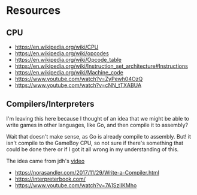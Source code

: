 # Resources

## CPU

- https://en.wikipedia.org/wiki/CPU
- https://en.wikipedia.org/wiki/opcodes
- https://en.wikipedia.org/wiki/Opcode_table
- https://en.wikipedia.org/wiki/Instruction_set_architecture#Instructions
- https://en.wikipedia.org/wiki/Machine_code
- https://www.youtube.com/watch?v=ZyPewh04OzQ
- https://www.youtube.com/watch?v=cNN_tTXABUA

## Compilers/Interpreters

I'm leaving this here because I thought of an idea that we might be able to write games in other languages, like Go, and then compile it to assembly?

Wait that doesn't make sense, as Go is already compile to assembly. But! it isn't compile to the GameBoy CPU, so not sure if there's something that could be done there or if I got it all wrong in my understanding of this.

The idea came from jdh's [video](https://www.youtube.com/watch?v=7A1SzIIKMho)

- https://norasandler.com/2017/11/29/Write-a-Compiler.html
- https://interpreterbook.com/
- https://www.youtube.com/watch?v=7A1SzIIKMho